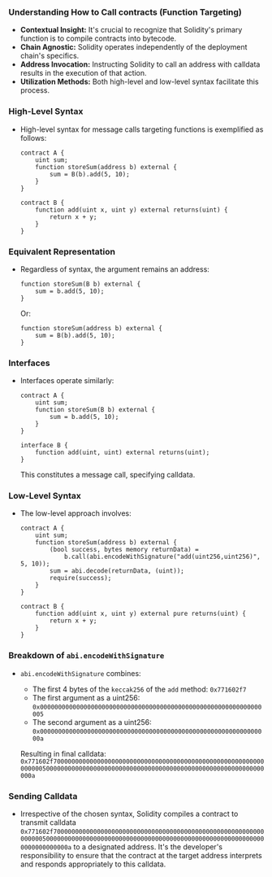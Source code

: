 ### Understanding How to Call contracts (Function Targeting)

- **Contextual Insight:** It's crucial to recognize that Solidity's primary function is to compile contracts into bytecode.
- **Chain Agnostic:** Solidity operates independently of the deployment chain's specifics.
- **Address Invocation:** Instructing Solidity to call an address with calldata results in the execution of that action.
- **Utilization Methods:** Both high-level and low-level syntax facilitate this process.

### High-Level Syntax

- High-level syntax for message calls targeting functions is exemplified as follows:
  ```solidity
  contract A {
      uint sum;
      function storeSum(address b) external {
          sum = B(b).add(5, 10);
      }
  }

  contract B {
      function add(uint x, uint y) external returns(uint) {
          return x + y;
      }
  }
  ```

### Equivalent Representation

- Regardless of syntax, the argument remains an address:
  ```solidity
  function storeSum(B b) external {
      sum = b.add(5, 10);
  }
  ```
  Or:
  ```solidity
  function storeSum(address b) external {
      sum = B(b).add(5, 10);
  }
  ```

### Interfaces

- Interfaces operate similarly:
  ```solidity
  contract A {
      uint sum;
      function storeSum(B b) external {
          sum = b.add(5, 10);
      }
  }

  interface B {
      function add(uint, uint) external returns(uint);
  }
  ```
   This constitutes a message call, specifying calldata.

### Low-Level Syntax

- The low-level approach involves:
  ```solidity
  contract A {
      uint sum;
      function storeSum(address b) external {
          (bool success, bytes memory returnData) =
              b.call(abi.encodeWithSignature("add(uint256,uint256)", 5, 10));
          sum = abi.decode(returnData, (uint));
          require(success);
      }
  }

  contract B {
      function add(uint x, uint y) external pure returns(uint) {
          return x + y;
      }
  }
  ```

### Breakdown of `abi.encodeWithSignature`

- `abi.encodeWithSignature` combines:
  - The first 4 bytes of the `keccak256` of the `add` method: `0x771602f7`
  - The first argument as a uint256: `0x0000000000000000000000000000000000000000000000000000000000000005`
  - The second argument as a uint256: `0x000000000000000000000000000000000000000000000000000000000000000a`

  Resulting in final calldata: `0x771602f70000000000000000000000000000000000000000000000000000000000000005000000000000000000000000000000000000000000000000000000000000000a`

### Sending Calldata

- Irrespective of the chosen syntax, Solidity compiles a contract to transmit calldata `0x771602f700000000000000000000000000000000000000000000000000000000000000050000000000000000000000000000000000000000000000000000000000000000000000000a` to a designated address.
It's the developer's responsibility to ensure that the contract at the target address interprets and responds appropriately to this calldata.